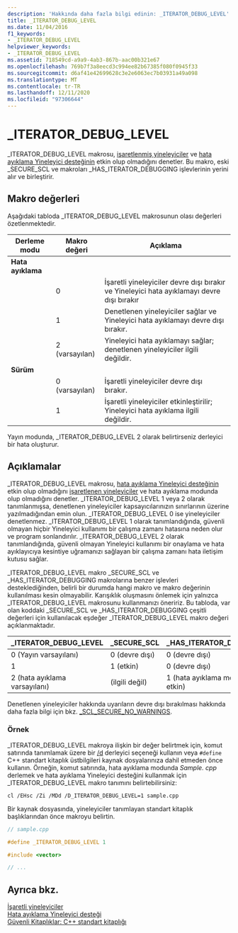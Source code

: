 ```yaml
---
description: 'Hakkında daha fazla bilgi edinin: _ITERATOR_DEBUG_LEVEL'
title: _ITERATOR_DEBUG_LEVEL
ms.date: 11/04/2016
f1_keywords:
- _ITERATOR_DEBUG_LEVEL
helpviewer_keywords:
- _ITERATOR_DEBUG_LEVEL
ms.assetid: 718549cd-a9a9-4ab3-867b-aac00b321e67
ms.openlocfilehash: 769b7f3a8eecd3c994ee82b67385f080f0945f33
ms.sourcegitcommit: d6af41e42699628c3e2e6063ec7b03931a49a098
ms.translationtype: MT
ms.contentlocale: tr-TR
ms.lasthandoff: 12/11/2020
ms.locfileid: "97306644"
---
```

# <a name="_iterator_debug_level"></a>_ITERATOR_DEBUG_LEVEL

_ITERATOR_DEBUG_LEVEL makrosu, [işaretlenmiş yineleyiciler](../standard-library/checked-iterators.md) ve [hata ayıklama Yineleyici desteğinin](../standard-library/debug-iterator-support.md) etkin olup olmadığını denetler. Bu makro, eski _SECURE_SCL ve makroları _HAS_ITERATOR_DEBUGGING işlevlerinin yerini alır ve birleştirir.

## <a name="macro-values"></a>Makro değerleri

Aşağıdaki tabloda _ITERATOR_DEBUG_LEVEL makrosunun olası değerleri özetlenmektedir.

|Derleme modu|Makro değeri|Açıklama|
|----------------------|----------------|-----------------|
|**Hata ayıklama**|||
||0|İşaretli yineleyiciler devre dışı bırakır ve Yineleyici hata ayıklamayı devre dışı bırakır|
||1|Denetlenen yineleyiciler sağlar ve Yineleyici hata ayıklamayı devre dışı bırakır.|
||2 (varsayılan)|Yineleyici hata ayıklamayı sağlar; denetlenen yineleyiciler ilgili değildir.|
|**Sürüm**|||
||0 (varsayılan)|İşaretli yineleyiciler devre dışı bırakır.|
||1|İşaretli yineleyiciler etkinleştirilir; Yineleyici hata ayıklama ilgili değildir.|

Yayın modunda, _ITERATOR_DEBUG_LEVEL 2 olarak belirtirseniz derleyici bir hata oluşturur.

## <a name="remarks"></a>Açıklamalar

_ITERATOR_DEBUG_LEVEL makrosu, [hata ayıklama Yineleyici desteğinin](../standard-library/debug-iterator-support.md) etkin olup olmadığını [işaretlenen yineleyiciler](../standard-library/checked-iterators.md) ve hata ayıklama modunda olup olmadığını denetler. _ITERATOR_DEBUG_LEVEL 1 veya 2 olarak tanımlanmışsa, denetlenen yineleyiciler kapsayıcılarınızın sınırlarının üzerine yazılmadığından emin olun. _ITERATOR_DEBUG_LEVEL 0 ise yineleyiciler denetlenmez. _ITERATOR_DEBUG_LEVEL 1 olarak tanımlandığında, güvenli olmayan hiçbir Yineleyici kullanımı bir çalışma zamanı hatasına neden olur ve program sonlandırılır. _ITERATOR_DEBUG_LEVEL 2 olarak tanımlandığında, güvenli olmayan Yineleyici kullanımı bir onaylama ve hata ayıklayıcıya kesintiye uğramanızı sağlayan bir çalışma zamanı hata iletişim kutusu sağlar.

_ITERATOR_DEBUG_LEVEL makro _SECURE_SCL ve _HAS_ITERATOR_DEBUGGING makrolarına benzer işlevleri desteklediğinden, belirli bir durumda hangi makro ve makro değerinin kullanılması kesin olmayabilir. Karışıklık oluşmasını önlemek için yalnızca _ITERATOR_DEBUG_LEVEL makrosunu kullanmanızı öneririz. Bu tabloda, var olan koddaki _SECURE_SCL ve _HAS_ITERATOR_DEBUGGING çeşitli değerleri için kullanılacak eşdeğer _ITERATOR_DEBUG_LEVEL makro değeri açıklanmaktadır.

|**_ITERATOR_DEBUG_LEVEL** |**_SECURE_SCL** |**_HAS_ITERATOR_DEBUGGING**|
|---|---|---|
|0 (Yayın varsayılanı)|0 (devre dışı)|0 (devre dışı)|
|1|1 (etkin)|0 (devre dışı)|
|2 (hata ayıklama varsayılanı)|(ilgili değil)|1 (hata ayıklama modunda etkin)|

Denetlenen yineleyiciler hakkında uyarıların devre dışı bırakılması hakkında daha fazla bilgi için bkz. [_SCL_SECURE_NO_WARNINGS](../standard-library/scl-secure-no-warnings.md).

### <a name="example"></a>Örnek

_ITERATOR_DEBUG_LEVEL makroya ilişkin bir değer belirtmek için, komut satırında tanımlamak üzere bir [/d](../build/reference/d-preprocessor-definitions.md) derleyici seçeneği kullanın veya `#define` C++ standart kitaplık üstbilgileri kaynak dosyalarınıza dahil etmeden önce kullanın. Örneğin, komut satırında, hata ayıklama modunda *Sample. cpp* derlemek ve hata ayıklama Yineleyici desteğini kullanmak için _ITERATOR_DEBUG_LEVEL makro tanımını belirtebilirsiniz:

`cl /EHsc /Zi /MDd /D_ITERATOR_DEBUG_LEVEL=1 sample.cpp`

Bir kaynak dosyasında, yineleyiciler tanımlayan standart kitaplık başlıklarından önce makroyu belirtin.

```cpp
// sample.cpp

#define _ITERATOR_DEBUG_LEVEL 1

#include <vector>

// ...
```

## <a name="see-also"></a>Ayrıca bkz.

[İşaretli yineleyiciler](../standard-library/checked-iterators.md)\
[Hata ayıklama Yineleyici desteği](../standard-library/debug-iterator-support.md)\
[Güvenli Kitaplıklar: C++ standart kitaplığı](../standard-library/safe-libraries-cpp-standard-library.md)
